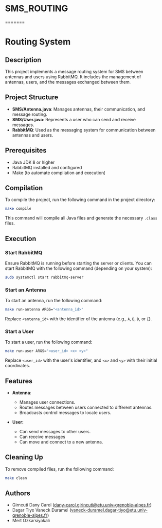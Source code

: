 # SMS_ROUTING
=======
# Routing System

## Description

This project implements a message routing system for SMS between antennas and users using RabbitMQ. It includes the management of antennas, users, and the messages exchanged between them.

## Project Structure

- **SMS/Antenna.java**: Manages antennas, their communication, and message routing.
- **SMS/User.java**: Represents a user who can send and receive messages.
- **RabbitMQ**: Used as the messaging system for communication between antennas and users.

## Prerequisites

- Java JDK 8 or higher
- RabbitMQ installed and configured
- Make (to automate compilation and execution)

## Compilation

To compile the project, run the following command in the project directory:

```sh
make compile
```

This command will compile all Java files and generate the necessary `.class` files.

## Execution

### Start RabbitMQ

Ensure RabbitMQ is running before starting the server or clients. You can start RabbitMQ with the following command (depending on your system):

```sh
sudo systemctl start rabbitmq-server
```

### Start an Antenna

To start an antenna, run the following command:

```sh
make run-antenna ARGS="<antenna_id>"
```

Replace `<antenna_id>` with the identifier of the antenna (e.g., `A`, `B`, `D`, or `E`).

### Start a User

To start a user, run the following command:

```sh
make run-user ARGS="<user_id> <x> <y>"
```

Replace `<user_id>` with the user's identifier, and `<x>` and `<y>` with their initial coordinates.

## Features

- **Antenna**:
  - Manages user connections.
  - Routes messages between users connected to different antennas.
  - Broadcasts control messages to locate users.

- **User**:
  - Can send messages to other users.
  - Can receive messages
  - Can move and connect to a new antenna.

## Cleaning Up

To remove compiled files, run the following command:

```sh
make clean
```

## Authors

- Girncuti Dany Carol (dany-carol.girincuti@etu.univ-grenoble-alpes.fr)
- Dagar Tiyo Vaneck Duramel (vaneck-duramel.dagar-tiyo@etu.univ-grenoble-alpes.fr)
- Mert Ozkarsiyakali
